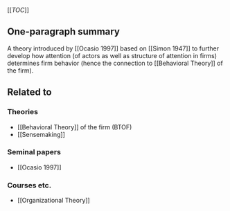 [[_TOC_]]

## One-paragraph summary
A theory introduced by [[Ocasio 1997]] based on [[Simon 1947]] to further develop how attention (of actors as well as structure of attention in firms) determines firm behavior (hence the connection to [[Behavioral Theory]] of the firm).

## Related to

### Theories
* [[Behavioral Theory]] of the firm (BTOF)
* [[Sensemaking]]

### Seminal papers
* [[Ocasio 1997]]

### Courses etc.
* [[Organizational Theory]]